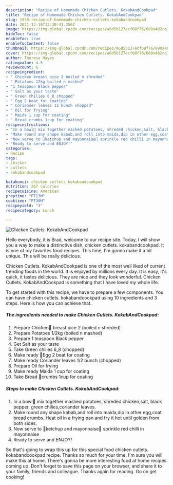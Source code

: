 ```yaml
---
description: "Recipe of Homemade Chicken Cutlets. KokabAndCookpad"
title: "Recipe of Homemade Chicken Cutlets. KokabAndCookpad"
slug: 1939-recipe-of-homemade-chicken-cutlets-kokabandcookpad
date: 2021-12-16T12:30:41.356Z
image: https://img-global.cpcdn.com/recipes/a6d5b127ecf08f76/680x482cq70/chicken-cutlets-kokabandcookpad-recipe-main-photo.jpg
hideToc: false
enableToc: true
enableTocContent: false
thumbnail: https://img-global.cpcdn.com/recipes/a6d5b127ecf08f76/680x482cq70/chicken-cutlets-kokabandcookpad-recipe-main-photo.jpg
cover: https://img-global.cpcdn.com/recipes/a6d5b127ecf08f76/680x482cq70/chicken-cutlets-kokabandcookpad-recipe-main-photo.jpg
author: Theresa Hayes
ratingvalue: 4.5
reviewcount: 6
recipeingredient:
- " Chicken breast pice 2 boiled n shreded"
- " Potatoes 12kg boiled n mashed"
- "1 teaspoon Black pepper"
- " Salt as your taste"
- " Green chilies 6_8 chopped"
- " Egg 2 beat for coating"
- " Coriander leaves 12 bunch chopped"
- " Oil for frying"
- " Maida 1 cup for coating"
- " Bread crumbs 1cup for coating"
recipeinstructions:
- "In a bowl🍚 mix together mashed potatoes, shreded chicken,salt, black pepper, green chilies,coriander leaves."
- "Make round any shape kabab,and roll into maida,dip in other egg,coat bread crumbs. Heat oil in a frying pan and fry it hot until golden from both sides."
- "Now serve to 🍅ketchup and mayonnaise🍚 sprinkle red chilli in mayonnaise"
- "Ready to serve and ENJOY!"
categories:
- Recipe
tags:
- chicken
- cutlets
- kokabandcookpad

katakunci: chicken cutlets kokabandcookpad 
nutrition: 267 calories
recipecuisine: American
preptime: "PT13M"
cooktime: "PT30M"
recipeyield: "3"
recipecategory: Lunch

---
```



![Chicken Cutlets. KokabAndCookpad](https://img-global.cpcdn.com/recipes/a6d5b127ecf08f76/680x482cq70/chicken-cutlets-kokabandcookpad-recipe-main-photo.jpg)

Hello everybody, it is Brad, welcome to our recipe site. Today, I will show you a way to make a distinctive dish, chicken cutlets. kokabandcookpad. It is one of my favorites food recipes. This time, I'm gonna make it a bit unique. This will be really delicious.

Chicken Cutlets. KokabAndCookpad is one of the most well liked of current trending foods in the world. It is enjoyed by millions every day. It is easy, it's quick, it tastes delicious. They are nice and they look wonderful. Chicken Cutlets. KokabAndCookpad is something that I have loved my whole life.




To get started with this recipe, we have to prepare a few components. You can have chicken cutlets. kokabandcookpad using 10 ingredients and 3 steps. Here is how you can achieve that.

<!--inarticleads1-->

##### The ingredients needed to make Chicken Cutlets. KokabAndCookpad:

1. Prepare  Chicken🐔 breast pice 2 (boiled n shreded)
1. Prepare  Potatoes 1/2kg (boiled n mashed)
1. Prepare 1 teaspoon Black pepper
1. Get  Salt as your taste
1. Take  Green chilies 6_8 (chopped)
1. Make ready  🍳Egg 2 beat for coating
1. Make ready  Coriander leaves 1/2 bunch (chopped)
1. Prepare  Oil for frying
1. Make ready  Maida 1 cup for coating
1. Take  Bread 🍞crumbs 1cup for coating




<!--inarticleads2-->

##### Steps to make Chicken Cutlets. KokabAndCookpad:

1. In a bowl🍚 mix together mashed potatoes, shreded chicken,salt, black pepper, green chilies,coriander leaves.
1. Make round any shape kabab,and roll into maida,dip in other egg,coat bread crumbs. Heat oil in a frying pan and fry it hot until golden from both sides.
1. Now serve to 🍅ketchup and mayonnaise🍚 sprinkle red chilli in mayonnaise
1. Ready to serve and ENJOY!



So that's going to wrap this up for this special food chicken cutlets. kokabandcookpad recipe. Thanks so much for your time. I'm sure you will make this at home. There's gonna be more interesting food at home recipes coming up. Don't forget to save this page on your browser, and share it to your family, friends and colleague. Thanks again for reading. Go on get cooking!
